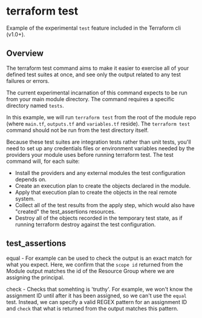 # terraform test

Example of the experimental `test` feature included in the Terraform cli (v1.0+).

## Overview

The terraform test command aims to make it easier to exercise all of your defined test suites at once, and see only the output related to any test failures or errors.

The current experimental incarnation of this command expects to be run from your main module directory. The command requires a specific directory named `tests`.

In this example, we will run `terraform test` from the root of the module repo (where `main.tf`, `outputs.tf` and `variables.tf` reside). The `terraform test` command should not be run from the test directory itself.

Because these test suites are integration tests rather than unit tests, you'll need to set up any credentials files or environment variables needed by the providers your module uses before running terraform test. The test command will, for each suite:

 - Install the providers and any external modules the test configuration depends on.
 - Create an execution plan to create the objects declared in the module.
 - Apply that execution plan to create the objects in the real remote system.
 - Collect all of the test results from the apply step, which would also have "created" the test_assertions resources.
 - Destroy all of the objects recorded in the temporary test state, as if running terraform destroy against the test configuration.

## test_assertions

equal - For example can be used to check the output is an exact match for what you expect. Here, we confirm that the `scope id` returned from the Module output matches the id of the Resource Group where we are assigning the principal.

check - Checks that somehting is 'truthy'. For example, we won't know the assignment ID until after it has been assigned, so we can't use the `equal` test. Instead, we can specify a valid REGEX pattern for an assignment ID and `check` that what is returned from the output matches this pattern.

